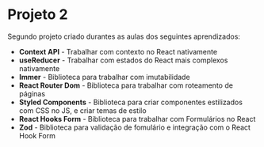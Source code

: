 # Projeto 2

Segundo projeto criado durantes as aulas dos seguintes aprendizados:

- **Context API** - Trabalhar com contexto no React nativamente
- **useReducer** - Trabalhar com estados do React mais complexos nativamente
- **Immer** - Biblioteca para trabalhar com imutabilidade
- **React Router Dom** - Biblioteca para trabalhar com roteamento de páginas
- **Styled Components** - Biblioteca para criar componentes estilizados com CSS no JS, e criar temas de estilo
- **React Hooks Form** - Biblioteca para trabalhar com Formulários no React
- **Zod** - Biblioteca para validação de fomulário e integração com o React Hook Form